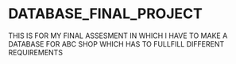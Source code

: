 # DATABASE_FINAL_PROJECT
THIS IS FOR MY FINAL ASSESMENT IN WHICH I HAVE TO MAKE A DATABASE FOR ABC SHOP WHICH HAS TO FULLFILL DIFFERENT REQUIREMENTS

